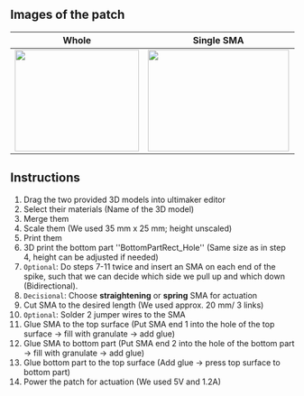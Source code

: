 ## Images of the patch

Whole            |  Single SMA |   Dual SMA | Spring
:-------------------------:|:-------------------------:|:-------------------------:|:-------------------------:
<img src="https://user-images.githubusercontent.com/82590951/187466364-247a7cbe-1558-4838-8ffe-39bfc95e8776.png" width="220" height="180" />|<img src="https://user-images.githubusercontent.com/82590951/187466506-e9e7b8e5-4a58-471d-b260-0205ac9a73b0.png" width="250" height="180" />|<img src="https://user-images.githubusercontent.com/82590951/187466640-26772848-5cb3-4d42-a46c-b5b43907b645.png" width="250" height="180" />|<img src="https://user-images.githubusercontent.com/82590951/187465999-df6f7c9f-2072-43af-afe1-ec5fcd5200da.png" width="250" height="180" />

## Instructions

1. Drag the two provided 3D models into ultimaker editor
2. Select their materials (Name of the 3D model)
3. Merge them
4. Scale them (We used 35 mm x 25 mm; height unscaled)
5. Print them
6. 3D print the bottom part ''BottomPartRect_Hole'' (Same size as in step 4, height can be adjusted if needed)
7. `Optional`: Do steps 7-11 twice and insert an SMA on each end of the spike, such that we can decide which side we pull up and which down (Bidirectional).
8. `Decisional`: Choose **straightening** or **spring** SMA for actuation
9. Cut SMA to the desired length (We used approx. 20 mm/ 3 links)
10. `Optional`: Solder 2 jumper wires to the SMA
11. Glue SMA to the top surface (Put SMA end 1 into the hole of the top surface → fill with granulate → add glue)
12. Glue SMA to bottom part (Put SMA end 2 into the hole of the bottom part → fill with granulate → add glue)
13. Glue bottom part to the top surface (Add glue → press top surface to bottom part)
14. Power the patch for actuation (We used 5V and 1.2A)
